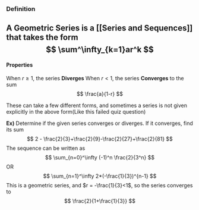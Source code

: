 ### Definition
A Geometric Series is a [[Series and Sequences]] that takes the form 
$$
\sum^\infty_{k=1}ar^k
$$
---
#### Properties
When $r \geq 1$, the series **Diverges** 
 When $r < 1$, the series **Converges** to the sum
$$
\frac{a}{1-r}
$$

These can take a few different forms, and sometimes a series is not given explicitly in the above form(Like this failed quiz question)

 **Ex)** Determine if the given series converges or diverges. If it converges, find its sum
$$
2 - \frac{2}{3}+\frac{2}{9}-\frac{2}{27}+\frac{2}{81}
$$
The sequence can be written as
$$
\sum_{n=0}^\infty (-1)^n \frac{2}{3^n}
$$
OR
$$
\sum_{n=1}^\infty 2*(-\frac{1}{3})^{n-1}
$$
This is a geometric series, and $r = -\frac{1}{3}<1$, so the series converges to
$$
\frac{2}{1+\frac{1}{3}}
$$
